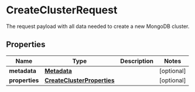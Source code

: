 

# CreateClusterRequest

The request payload with all data needed to create a new MongoDB cluster. 
## Properties

| Name | Type | Description | Notes |
| ------------ | ------------- | ------------- | ------------- |
| **metadata** | [**Metadata**](Metadata.md) |  |  [optional] |
| **properties** | [**CreateClusterProperties**](CreateClusterProperties.md) |  |  [optional] |


